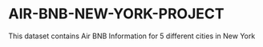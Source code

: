 # AIR-BNB-NEW-YORK-PROJECT
This dataset contains Air BNB Information for 5 different cities in New York

